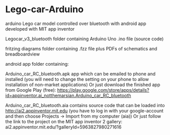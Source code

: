 # Lego-car-Arduino

arduino Lego car model 
controlled over bluetooth 
with android app developed with MIT app inventor


Legocar_v3_bluetooth          folder containing Arduino Uno .ino file (source code)

fritzing diagrams             folder containing .fzz file plus PDFs of schematics and breadboardview

android app                   folder containing: 

 Arduino_car_RC_bluetooth.apk app which can be emailed to phone and installed (you will need to change the setting on your
                              phone to allow installation of non-market applications)
 Or just download the finished app from Google Play (free): https://play.google.com/store/apps/details?id=appinventor.ai_notthemarsian.Arduino_car_RC_bluetooth
                              
 Arduino_car_RC_bluetooth.aia contains source code that can be loaded into http://ai2.appinventor.mit.edu
                              (you have to log in with your google-account and then choose Projects -> Import from my computer (aia))
 Or just follow the link to the project on the MIT app inventor 2 gallery: ai2.appinventor.mit.edu/?galleryId=5963827980271616
